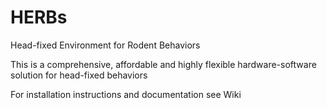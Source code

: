 # HERBs
Head-fixed Environment for Rodent Behaviors

This is a comprehensive, affordable and highly flexible hardware-software solution for head-fixed behaviors

For installation instructions and documentation see Wiki
